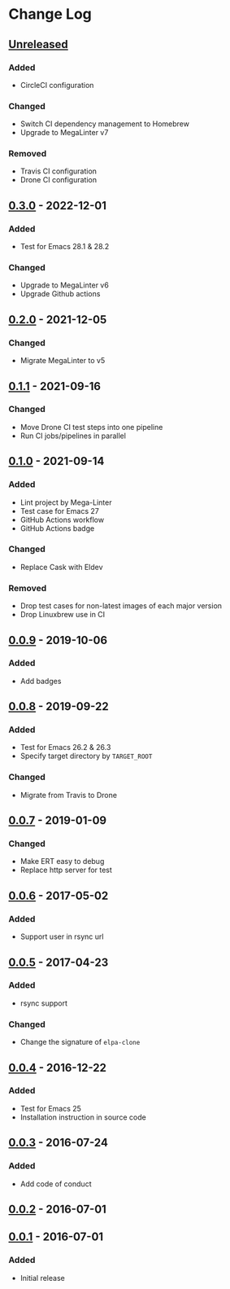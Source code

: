 # Change Log

## [Unreleased]

### Added

- CircleCI configuration

### Changed

- Switch CI dependency management to Homebrew
- Upgrade to MegaLinter v7

### Removed

- Travis CI configuration
- Drone CI configuration

## [0.3.0] - 2022-12-01

### Added

- Test for Emacs 28.1 & 28.2

### Changed

- Upgrade to MegaLinter v6
- Upgrade Github actions

## [0.2.0] - 2021-12-05

### Changed

- Migrate MegaLinter to v5

## [0.1.1] - 2021-09-16

### Changed

- Move Drone CI test steps into one pipeline
- Run CI jobs/pipelines in parallel

## [0.1.0] - 2021-09-14

### Added

- Lint project by Mega-Linter
- Test case for Emacs 27
- GitHub Actions workflow
- GitHub Actions badge

### Changed

- Replace Cask with Eldev

### Removed

- Drop test cases for non-latest images of each major version
- Drop Linuxbrew use in CI

## [0.0.9] - 2019-10-06

### Added

- Add badges

## [0.0.8] - 2019-09-22

### Added

- Test for Emacs 26.2 & 26.3
- Specify target directory by `TARGET_ROOT`

### Changed

- Migrate from Travis to Drone

## [0.0.7] - 2019-01-09

### Changed

- Make ERT easy to debug
- Replace http server for test

## [0.0.6] - 2017-05-02

### Added

- Support user in rsync url

## [0.0.5] - 2017-04-23

### Added

- rsync support

### Changed

- Change the signature of `elpa-clone`

## [0.0.4] - 2016-12-22

### Added

- Test for Emacs 25
- Installation instruction in source code

## [0.0.3] - 2016-07-24

### Added

- Add code of conduct

## [0.0.2] - 2016-07-01

## [0.0.1] - 2016-07-01

### Added

- Initial release

<!-- markdown-link-check-disable -->

<!-- Skip checking the links status because the CHANGELOG is always updated
before the tag is created -->

[Unreleased]: https://github.com/dochang/elpa-clone/compare/0.3.0...HEAD
[0.3.0]: https://github.com/dochang/elpa-clone/compare/0.2.0...0.3.0
[0.2.0]: https://github.com/dochang/elpa-clone/compare/0.1.1...0.2.0
[0.1.1]: https://github.com/dochang/elpa-clone/compare/0.1.0...0.1.1
[0.1.0]: https://github.com/dochang/elpa-clone/compare/0.0.9...0.1.0
[0.0.9]: https://github.com/dochang/elpa-clone/compare/0.0.8...0.0.9
[0.0.8]: https://github.com/dochang/elpa-clone/compare/0.0.7...0.0.8
[0.0.7]: https://github.com/dochang/elpa-clone/compare/0.0.6...0.0.7
[0.0.6]: https://github.com/dochang/elpa-clone/compare/0.0.5...0.0.6
[0.0.5]: https://github.com/dochang/elpa-clone/compare/0.0.4...0.0.5
[0.0.4]: https://github.com/dochang/elpa-clone/compare/0.0.3...0.0.4
[0.0.3]: https://github.com/dochang/elpa-clone/compare/0.0.2...0.0.3
[0.0.2]: https://github.com/dochang/elpa-clone/compare/0.0.1...0.0.2
[0.0.1]: https://github.com/dochang/elpa-clone/commits/0.0.1

<!-- markdown-link-check-enable -->

<!-- markdownlint-configure-file
{
  "MD024": {
    "siblings_only": true
  }
}
-->
